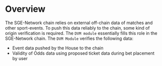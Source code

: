 # **Overview**

The SGE-Network chain relies on external off-chain data of matches and other sport-events. To push this data reliably to the chain, some kind of origin verification is required. The `DVM module` essentially fills this role in the SGE-Network chain. The `DVM Module` verifies the following data:

- Event data pushed by the House to the chain
- Validity of Odds data using proposed ticket data during bet placement by user
